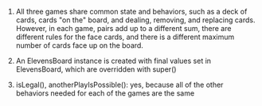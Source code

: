 1. All three games share common state and behaviors, such as a deck of cards, cards "on the" board, and dealing, removing, and replacing cards. However, in each game, pairs add up to a different sum, there are different rules for the face cards, and there is a different maximum number of cards face up on the board.

2. An ElevensBoard instance is created with final values set in ElevensBoard, which are overridden with super()

3. isLegal(), anotherPlayIsPossible(): yes, because all of the other behaviors needed for each of the games are the same